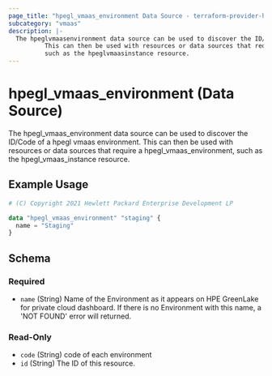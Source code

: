 ```yaml
---
page_title: "hpegl_vmaas_environment Data Source - terraform-provider-hpegl"
subcategory: "vmaas"
description: |-
  The hpeglvmaasenvironment data source can be used to discover the ID/Code of a hpegl vmaas environment.
          This can then be used with resources or data sources that require a hpeglvmaasenvironment,
          such as the hpeglvmaasinstance resource.
---
```

# hpegl_vmaas_environment (Data Source)
The hpegl_vmaas_environment data source can be used to discover the ID/Code of a hpegl vmaas environment.
		This can then be used with resources or data sources that require a hpegl_vmaas_environment,
		such as the hpegl_vmaas_instance resource.
## Example Usage
```terraform
# (C) Copyright 2021 Hewlett Packard Enterprise Development LP

data "hpegl_vmaas_environment" "staging" {
  name = "Staging"
}
```
<!-- schema generated by tfplugindocs -->
## Schema

### Required

- `name` (String) Name of the Environment as it appears on HPE GreenLake for private cloud dashboard. If there is no Environment with this name, a 'NOT FOUND' error will returned.

### Read-Only

- `code` (String) code of each environment
- `id` (String) The ID of this resource.

